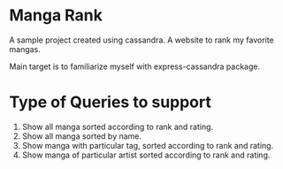 # Manga Rank

A sample project created using cassandra. A website to rank my favorite mangas.

Main target is to familiarize myself with express-cassandra package.

# Type of Queries to support

1. Show all manga sorted according to rank and rating.
1. Show all manga sorted by name.
1. Show manga with particular tag, sorted according to rank and rating.
1. Show manga of particular artist sorted according to rank and rating.
